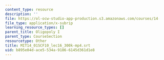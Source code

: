 ```yaml
---
content_type: resource
description: ''
file: https://ol-ocw-studio-app-production.s3.amazonaws.com/courses/14-01sc-principles-of-microeconomics-fall-2011/b895e04dace5534a91866145d361d1e8_MIT14_01SCF10_lec16_300k-mp4.vtt
file_type: application/x-subrip
learning_resource_types: []
parent_title: Oligopoly I
parent_type: CourseSection
resourcetype: Other
title: MIT14_01SCF10_lec16_300k-mp4.srt
uid: b895e04d-ace5-534a-9186-6145d361d1e8
---
```

